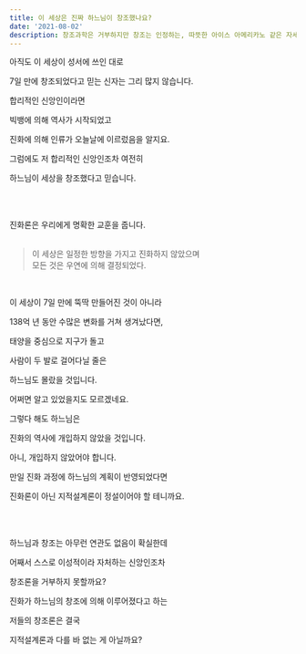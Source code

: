 ```yaml
---
title: 이 세상은 진짜 하느님이 창조했나요?
date: '2021-08-02'
description: 창조과학은 거부하지만 창조는 인정하는, 따뜻한 아이스 아메리카노 같은 자세가 이성적인 신앙인가요?
---
```


아직도 이 세상이 성서에 쓰인 대로

7일 만에 창조되었다고 믿는 신자는 그리 많지 않습니다.

합리적인 신앙인이라면

빅뱅에 의해 역사가 시작되었고

진화에 의해 인류가 오늘날에 이르렀음을 알지요.

그럼에도 저 합리적인 신앙인조차 여전히

하느님이 세상을 창조했다고 믿습니다.

<br /><br />

진화론은 우리에게 명확한 교훈을 줍니다.  
<br />

> 이 세상은 일정한 방향을 가지고 진화하지 않았으며  
> 모든 것은 우연에 의해 결정되었다.  

<br />

이 세상이 7일 만에 뚝딱 만들어진 것이 아니라

138억 년 동안 수많은 변화를 거쳐 생겨났다면,

태양을 중심으로 지구가 돌고

사람이 두 발로 걸어다닐 줄은

하느님도 몰랐을 것입니다.

어쩌면 알고 있었을지도 모르겠네요.

그렇다 해도 하느님은

진화의 역사에 개입하지 않았을 것입니다.

아니, 개입하지 않았어야 합니다.

만일 진화 과정에 하느님의 계획이 반영되었다면

진화론이 아닌 지적설계론이 정설이어야 할 테니까요.

<br /><br />

하느님과 창조는 아무런 연관도 없음이 확실한데

어째서 스스로 이성적이라 자처하는 신앙인조차

창조론을 거부하지 못할까요?

진화가 하느님의 창조에 의해 이루어졌다고 하는

저들의 창조론은 결국

지적설계론과 다를 바 없는 게 아닐까요?
